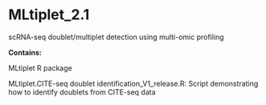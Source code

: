 # MLtiplet_2.1
scRNA-seq doublet/multiplet detection using multi-omic profiling


**Contains:**

MLtiplet R package

MLtiplet.CITE-seq doublet identification_V1_release.R: Script demonstrating how to identify doublets from CITE-seq data
